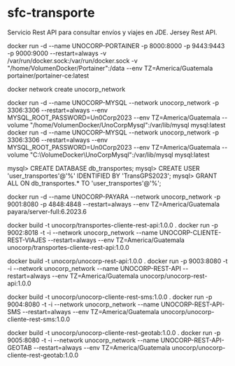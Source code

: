 # sfc-transporte
Servicio Rest API para consultar envíos y viajes en JDE.
Jersey Rest API.

docker run -d --name UNOCORP-PORTAINER -p 8000:8000 -p 9443:9443 -p 9000:9000 --restart=always -v /var/run/docker.sock:/var/run/docker.sock -v "/home/VolumenDocker/Portainer":/data --env TZ=America/Guatemala portainer/portainer-ce:latest

docker network create unocorp_network

docker run -d --name UNOCORP-MYSQL --network unocorp_network -p 3306:3306 --restart=always --env MYSQL_ROOT_PASSWORD=Un0Corp2023 --env TZ=America/Guatemala --volume "/home/VolumenDocker/UnoCorpMysql":/var/lib/mysql mysql:latest
docker run -d --name UNOCORP-MYSQL --network unocorp_network -p 3306:3306 --restart=always --env MYSQL_ROOT_PASSWORD=Un0Corp2023 --env TZ=America/Guatemala --volume "C:\VolumeDocker\UnoCorpMysql":/var/lib/mysql mysql:latest

mysql> CREATE DATABASE db_transportes;
mysql> CREATE USER 'user_transportes'@'%' IDENTIFIED BY 'TransGPS2023';
mysql> GRANT ALL ON db_transportes.* TO 'user_transportes'@'%';

docker run -d --name UNOCORP-PAYARA --network unocorp_network -p 9001:8080 -p 4848:4848 --restart=always --env TZ=America/Guatemala payara/server-full:6.2023.6

docker build -t unocorp/transportes-cliente-rest-api:1.0.0 .
docker run -p 9002:8018 -t -i --network unocorp_network --name UNOCORP-CLIENTE-REST-VIAJES --restart=always --env TZ=America/Guatemala unocorp/transportes-cliente-rest-api:1.0.0

docker build -t unocorp/unocorp-rest-api:1.0.0 .
docker run -p 9003:8080 -t -i --network unocorp_network --name UNOCORP-REST-API --restart=always --env TZ=America/Guatemala unocorp/unocorp-rest-api:1.0.0

docker build -t unocorp/unocorp-cliente-rest-sms:1.0.0 .
docker run -p 9004:8080 -t -i --network unocorp_network --name UNOCORP-REST-API-SMS --restart=always --env TZ=America/Guatemala unocorp/unocorp-cliente-rest-sms:1.0.0

docker build -t unocorp/unocorp-cliente-rest-geotab:1.0.0 .
docker run -p 9005:8080 -t -i --network unocorp_network --name UNOCORP-REST-API-GEOTAB --restart=always --env TZ=America/Guatemala unocorp/unocorp-cliente-rest-geotab:1.0.0
